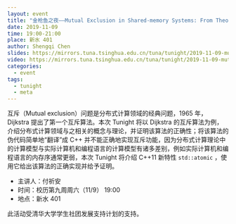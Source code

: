 ```yaml
---
layout: event
title: "金枪鱼之夜——Mutual Exclusion in Shared-memory Systems: From Theory to Practice"
date: 2019-11-09
time: 19:00-21:00
place: 新水 401
author: Shengqi Chen
slides: https://mirrors.tuna.tsinghua.edu.cn/tuna/tunight/2019-11-09-mutual-exclusion/slides.pdf
video: https://mirrors.tuna.tsinghua.edu.cn/tuna/tunight/2019-11-09-mutual-exclusion/video.mkv
categories:
  - event
tags:
  - tunight
  - meta
---
```


互斥（Mutual exclusion）问题是分布式计算领域的经典问题，1965 年，Dijkstra 提出了第一个互斥算法。本次 Tunight 将以 Dijkstra 的互斥算法为例，介绍分布式计算领域与之相关的概念与理论，并证明该算法的正确性；将该算法的伪代码简单地“翻译”成 C++ 并不能正确地实现互斥功能，因为分布式计算理论中的计算模型与实际计算机和编程语言的计算模型有诸多差别，例如实际计算机和编程语言的内存序通常更弱，本次 Tunight 将介绍 C++11 新特性 `std::atomic` ，使用它给出该算法的正确实现并给予证明。

<!--more-->

* 主讲人：付祈安
* 时间：校历第九周周六（11/9） 19:00
* 地点：新水 401

此活动受清华大学学生社团发展支持计划的支持。
